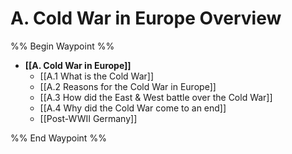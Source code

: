 # A. Cold War in Europe Overview
%% Begin Waypoint %%
- **[[A. Cold War in Europe]]**
	- [[A.1 What is the Cold War]]
	- [[A.2 Reasons for the Cold War in Europe]]
	- [[A.3 How did the East & West battle over the Cold War]]
	- [[A.4 Why did the Cold War come to an end]]
	- [[Post-WWII Germany]]

%% End Waypoint %%

